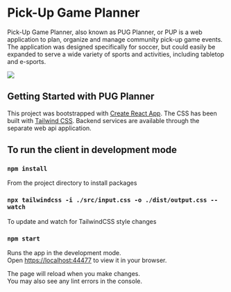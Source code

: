 # Pick-Up Game Planner
Pick-Up Game Planner, also known as PUG Planner, or PUP is a web application to plan, organize and manage community pick-up game events. The application was designed specifically for soccer, but could easily be expanded to serve a wide variety of sports and activities, including tabletop and e-sports.

![](https://github.com/shanedbutler/pug-planner/blob/main/preview.gif)

## Getting Started with PUG Planner

This project was bootstrapped with [Create React App](https://github.com/facebook/create-react-app). The CSS has been built with [Tailwind CSS](https://tailwindcss.com/). Backend services are available through the separate web api application.

## To run the client in development mode

### `npm install`
From the project directory to install packages

### `npx tailwindcss -i ./src/input.css -o ./dist/output.css --watch`
To update and watch for TailwindCSS style changes

### `npm start`
Runs the app in the development mode.\
Open [https://localhost:44477](https://localhost:44477) to view it in your browser.

The page will reload when you make changes.\
You may also see any lint errors in the console.
